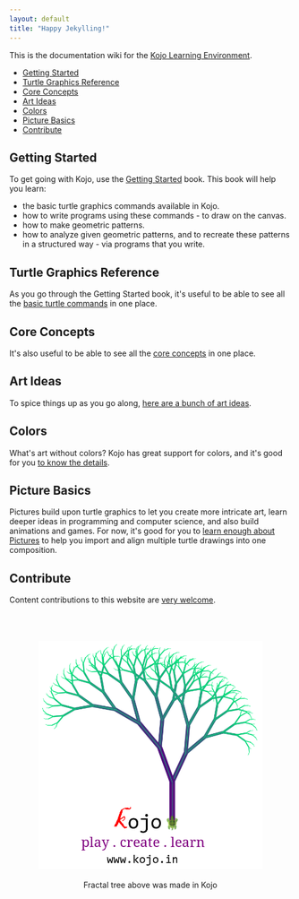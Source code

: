 ```yaml
---
layout: default
title: "Happy Jekylling!"
---
```

This is the documentation wiki for the [Kojo Learning Environment](http://www.kogics.net/kojo).
* [Getting Started](#getting-started)
* [Turtle Graphics Reference](#turtle-graphics-reference)
* [Core Concepts](#core-concepts)
* [Art Ideas](#art-ideas)
* [Colors](#colors)
* [Picture Basics](#picture-basics)
* [Contribute](#contribute)

## Getting Started
To get going with Kojo, use the [Getting Started](http://wiki.kogics.net/kojo-codeactive-books#getting-started) book.
This book will help you learn:
* the basic turtle graphics commands available in Kojo.
* how to write programs using these commands - to draw on the canvas.
* how to make geometric patterns.
* how to analyze given geometric patterns, and to recreate these patterns in a structured way - via programs that you write.

## Turtle Graphics Reference
As you go through the Getting Started book, it's useful to be able to see all the [basic turtle commands](reference/turtle.html) in one place.

## Core Concepts
It's also useful to be able to see all the [core concepts](concepts/core-ideas.html) in one place.

## Art Ideas
To spice things up as you go along, [here are a bunch of art ideas](art-ideas/shape-block.html).

## Colors
What's art without colors? Kojo has great support for colors, and it's good for you [to know the details](concepts/colors.html).

## Picture Basics
Pictures build upon turtle graphics to let you create more intricate art, learn deeper ideas in programming and computer science, and also build animations and games. For now, it's good for you to [learn enough about Pictures](concepts/pictures.html) to help you import and align multiple turtle drawings into one composition.

## Contribute
Content contributions to this website are [very welcome](contribute.html).

<div style="text-align:center">
  <br/>
  <br/>
  <br/>
  <img src="kojo-tree.png" width="400">
  <br/>
  <br/>
  Fractal tree above was made in Kojo
</div>